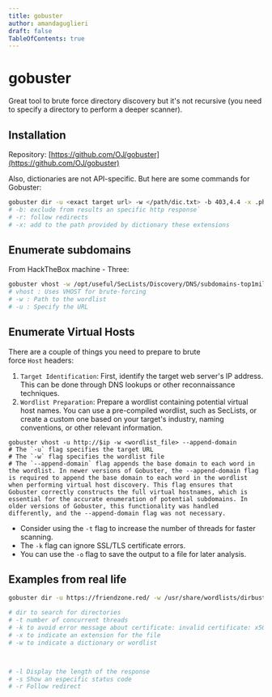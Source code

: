```yaml
---
title: gobuster
author: amandaguglieri
draft: false
TableOfContents: true
---
```


# gobuster

Great tool to brute force directory discovery but it's not recursive (you need to specify a directory to perform a deeper scanner). 

## Installation

Repository: [https://github.com/OJ/gobuster](https://github.com/OJ/gobuster)

Also, dictionaries are not API-specific. But here are some commands for Gobuster:


```bash
gobuster dir -u <exact target url> -w </path/dic.txt> -b 403,4.4 -x .php,.txt -r 
# -b: exclude from results an specific http response`
# -r: follow redirects
# -x: add to the path provided by dictionary these extensions
```

## Enumerate subdomains

From HackTheBox machine - Three:

```bash
gobuster vhost -w /opt/useful/SecLists/Discovery/DNS/subdomains-top1million-5000.txt -u http://thetoppers.htb
# vhost : Uses VHOST for brute-forcing
# -w : Path to the wordlist
# -u : Specify the URL
```

## Enumerate Virtual Hosts

There are a couple of things you need to prepare to brute force `Host` headers:

1. `Target Identification`: First, identify the target web server's IP address. This can be done through DNS lookups or other reconnaissance techniques.
2. `Wordlist Preparation`: Prepare a wordlist containing potential virtual host names. You can use a pre-compiled wordlist, such as SecLists, or create a custom one based on your target's industry, naming conventions, or other relevant information.


```shell-session
gobuster vhost -u http://$ip -w <wordlist_file> --append-domain
# The `-u` flag specifies the target URL
# The `-w` flag specifies the wordlist file 
# The `--append-domain` flag appends the base domain to each word in the wordlist. In newer versions of Gobuster, the --append-domain flag is required to append the base domain to each word in the wordlist when performing virtual host discovery. This flag ensures that Gobuster correctly constructs the full virtual hostnames, which is essential for the accurate enumeration of potential subdomains. In older versions of Gobuster, this functionality was handled differently, and the --append-domain flag was not necessary.
```

- Consider using the `-t` flag to increase the number of threads for faster scanning.
- The `-k` flag can ignore SSL/TLS certificate errors.
- You can use the `-o` flag to save the output to a file for later analysis.

## Examples from real life


```bash
gobuster dir -u https://friendzone.red/ -w /usr/share/wordlists/dirbuster/directory-list-2.3-small.txt -x txt,php -t 20 -k

# dir to search for directories
# -t number of concurrent threads
# -k to avoid error message about certificate: invalid certificate: x509: certificate has expired or is not yet valid
# -x to indicate an extension for the file
# -w to indicate a dictionary or wordlist



# -l Display the length of the response
# -s Show an especific status code
# -r Follow redirect

```

